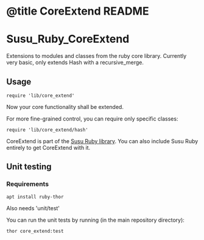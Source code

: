 # @title CoreExtend README

# Susu_Ruby_CoreExtend
 
Extensions to modules and classes from the ruby core library. Currently very basic, only extends Hash with a recursive_merge.

## Usage

```require 'lib/core_extend'```

Now your core functionality shall be extended.

For more fine-grained control, you can require only specific classes:

```require 'lib/core_extend/hash'```

CoreExtend is part of the [Susu Ruby library](https://github.com/najamelan/Susu_Ruby). You can also include Susu Ruby entirely to get CoreExtend with it.

## Unit testing

### Requirements

```apt install ruby-thor```

Also needs 'unit/test'

You can run the unit tests by running (in the main repository directory):

```thor core_extend:test```



